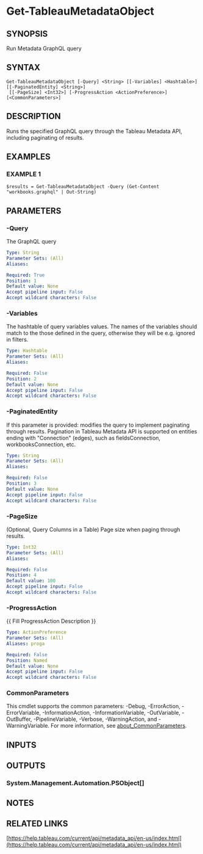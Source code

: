 # Get-TableauMetadataObject

## SYNOPSIS
Run Metadata GraphQL query

## SYNTAX

```
Get-TableauMetadataObject [-Query] <String> [[-Variables] <Hashtable>] [[-PaginatedEntity] <String>]
 [[-PageSize] <Int32>] [-ProgressAction <ActionPreference>] [<CommonParameters>]
```

## DESCRIPTION
Runs the specified GraphQL query through the Tableau Metadata API, including paginating of results.

## EXAMPLES

### EXAMPLE 1
```
$results = Get-TableauMetadataObject -Query (Get-Content "workbooks.graphql" | Out-String)
```

## PARAMETERS

### -Query
The GraphQL query

```yaml
Type: String
Parameter Sets: (All)
Aliases:

Required: True
Position: 1
Default value: None
Accept pipeline input: False
Accept wildcard characters: False
```

### -Variables
The hashtable of query variables values.
The names of the variables should match to the those defined in the query, otherwise they will be e.g.
ignored in filters.

```yaml
Type: Hashtable
Parameter Sets: (All)
Aliases:

Required: False
Position: 2
Default value: None
Accept pipeline input: False
Accept wildcard characters: False
```

### -PaginatedEntity
If this parameter is provided: modifies the query to implement paginating through results.
Pagination in Tableau Metadata API is supported on entities ending with "Connection" (edges), such as fieldsConnection, workbooksConnection, etc.

```yaml
Type: String
Parameter Sets: (All)
Aliases:

Required: False
Position: 3
Default value: None
Accept pipeline input: False
Accept wildcard characters: False
```

### -PageSize
(Optional, Query Columns in a Table) Page size when paging through results.

```yaml
Type: Int32
Parameter Sets: (All)
Aliases:

Required: False
Position: 4
Default value: 100
Accept pipeline input: False
Accept wildcard characters: False
```

### -ProgressAction
{{ Fill ProgressAction Description }}

```yaml
Type: ActionPreference
Parameter Sets: (All)
Aliases: proga

Required: False
Position: Named
Default value: None
Accept pipeline input: False
Accept wildcard characters: False
```

### CommonParameters
This cmdlet supports the common parameters: -Debug, -ErrorAction, -ErrorVariable, -InformationAction, -InformationVariable, -OutVariable, -OutBuffer, -PipelineVariable, -Verbose, -WarningAction, and -WarningVariable. For more information, see [about_CommonParameters](http://go.microsoft.com/fwlink/?LinkID=113216).

## INPUTS

## OUTPUTS

### System.Management.Automation.PSObject[]
## NOTES

## RELATED LINKS

[https://help.tableau.com/current/api/metadata_api/en-us/index.html](https://help.tableau.com/current/api/metadata_api/en-us/index.html)


